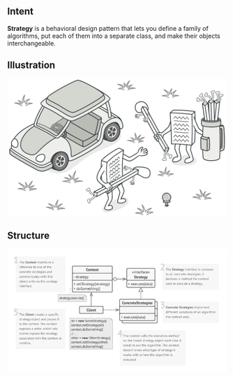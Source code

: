 ## Intent
**Strategy** is a behavioral design pattern that lets you define a family of algorithms, put each of them into a separate class, and make their objects interchangeable.

## Illustration
![Illustration](illustration.png)

## Structure
![Source code structure](structure.png)
